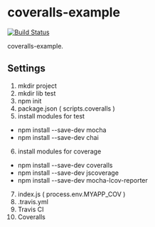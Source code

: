 coveralls-example
==============================================================================

[![Build Status](https://travis-ci.org/bouzuya/coveralls-example.png?branch=master)](https://travis-ci.org/bouzuya/coveralls-example)

coveralls-example.

Settings
------------------------------------------------------------------------------

1. mkdir project
2. mkdir lib test
3. npm init
4. package.json ( scripts.coveralls )
5. install modules for test
  - npm install --save-dev mocha
  - npm install --save-dev chai
6. install modules for coverage
  - npm install --save-dev coveralls
  - npm install --save-dev jscoverage
  - npm install --save-dev mocha-lcov-reporter
7. index.js ( process.env.MYAPP\_COV )
8. .travis.yml
9. Travis CI
10. Coveralls

